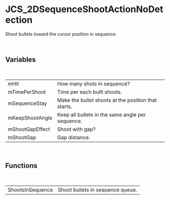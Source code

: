 <div id="content-header">
  <h1>JCS_2DSequenceShootActionNoDetection</h1>
</div>

<p>
  Shoot bullets toward the cursor position in sequence.
</p>


<br/>
<h2>Variables</h2>
<br/>

<table>
  <tr>
    <td>mHit</td>
    <td>How many shots in sequence?</td>
  </tr>
  <tr>
    <td>mTimePerShoot</td>
    <td>Time per each bullt shoots.</td>
  </tr>
  <tr>
    <td>mSequenceStay</td>
    <td>Make the bullet shoots at the position that starts.</td>
  </tr>
  <tr>
    <td>mKeepShootAngle</td>
    <td>Keep all bullets in the same angle per sequence.</td>
  </tr>
  <tr>
    <td>mShootGapEffect</td>
    <td>Shoot with gap?</td>
  </tr>
  <tr>
    <td>mShootGap</td>
    <td>Gap distance.</td>
  </tr>
</table>


<br/>
<h2>Functions</h2>
<br/>

<table>
  <tr>
    <td>ShootsInSequence</td>
    <td>Shoot bullets in sequence queue.</td>
  </tr>
</table>
